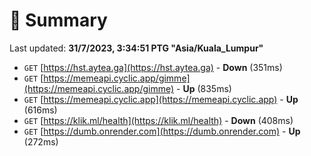 # 📖 Summary
Last updated: **31/7/2023, 3:34:51 PTG "Asia/Kuala_Lumpur"**

- `GET` [https://hst.aytea.ga](https://hst.aytea.ga) - **Down** (351ms)
- `GET` [https://memeapi.cyclic.app/gimme](https://memeapi.cyclic.app/gimme) - **Up** (835ms)
- `GET` [https://memeapi.cyclic.app](https://memeapi.cyclic.app) - **Up** (616ms)
- `GET` [https://klik.ml/health](https://klik.ml/health) - **Down** (408ms)
- `GET` [https://dumb.onrender.com](https://dumb.onrender.com) - **Up** (272ms)
